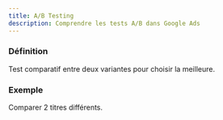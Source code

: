 ```yaml
---
title: A/B Testing
description: Comprendre les tests A/B dans Google Ads
---
```


### Définition
Test comparatif entre deux variantes pour choisir la meilleure.

### Exemple
Comparer 2 titres différents.